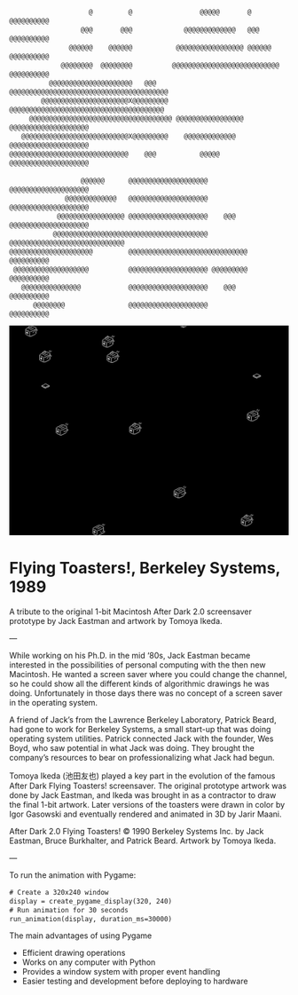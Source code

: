 ```
                    @         @                 @@@@@       @         @@@@@@@@@@
                  @@@       @@@             @@@@@@@@@@@@@   @@@       @@@@@@@@@@
               @@@@@@    @@@@@@           @@@@@@@@@@@@@@@@@ @@@@@@    @@@@@@@@@@
             @@@@@@@@  @@@@@@@@          @@@@@@@@@@@@@@@@@@@@@@@@@@@  @@@@@@@@@@
          @@@@@@@@@@@@@@@@@@@@@   @@@   @@@@@@@@@@@@@@@@@@@@@@@@@@@@@@@@@@@@@@@@
        @@@@@@@@@@@@@@@@@@@@@@X@@@@@@@@@ @@@@@@@@@@@@@@@@@@@@@@@@@@@@@@@@@@@@@@@
     @@@@@@@@@@@@@@@@@@@@@@@@@@@@@@@@@@@@ @@@@@@@@@@@@@@@@@ @@@@@@@@@@@@@@@@@@@@
   @@@@@@@@@@@@@@@@@@@@@@@@@@@X@@@@@@@@@    @@@@@@@@@@@@@   @@@@@@@@@@@@@@@@@@@@
@@@@@@@@@@@@@@@@@@@@@@@@@@@@@@    @@@           @@@@@       @@@@@@@@@@@@@@@@@@@@

                  @@@@@@      @@@@@@@@@@@@@@@@@@@@          @@@@@@@@@@@@@@@@@@@@
              @@@@@@@@@@@@@   @@@@@@@@@@@@@@@@@@@@          @@@@@@@@@@@@@@@@@@@@
            @@@@@@@@@@@@@@@@@ @@@@@@@@@@@@@@@@@@@@    @@@   @@@@@@@@@@@@@@@@@@@@
           @@@@@@@@@@@@@@@@@@@@@@@@@@@@@@@@@@@@@@@ @@@@@@@@@@@@@@@@@@@@@@@@@@@@@
@@@@@@@@@@@@@@@@@@@@@         @@@@@@@@@@@@@@@@@@@@@@@@@@@@@@     @@@@@@@@@@     
 @@@@@@@@@@@@@@@@@@@          @@@@@@@@@@@@@@@@@@@@ @@@@@@@@@     @@@@@@@@@@     
   @@@@@@@@@@@@@@@            @@@@@@@@@@@@@@@@@@@@    @@@        @@@@@@@@@@     
      @@@@@@@@                @@@@@@@@@@@@@@@@@@@@               @@@@@@@@@@     
```
![Flying Toasters! Prototype by Jack Eastman](/src/tomoya-ikeda-after-dark-flying-toasters-prototype.png)

# Flying Toasters!, Berkeley Systems, 1989
A tribute to the original 1-bit Macintosh After Dark 2.0 screensaver prototype by Jack Eastman and artwork by Tomoya Ikeda.

—

While working on his Ph.D. in the mid ‘80s, Jack Eastman became interested in the possibilities of personal computing with the then new Macintosh. He wanted a screen saver where you could change the channel, so he could show all the different kinds of algorithmic drawings he was doing. Unfortunately in those days there was no concept of a screen saver in the operating system.

A friend of Jack’s from the Lawrence Berkeley Laboratory, Patrick Beard, had gone to work for Berkeley Systems, a small start-up that was doing operating system utilities. Patrick connected Jack with the founder, Wes Boyd, who saw potential in what Jack was doing. They brought the company’s resources to bear on professionalizing what Jack had begun.

Tomoya Ikeda (池田友也) played a key part in the evolution of the famous After Dark Flying Toasters! screensaver. The original prototype artwork was done by Jack Eastman, and Ikeda was brought in as a contractor to draw the final 1-bit artwork. Later versions of the toasters were drawn in color by Igor Gasowski and eventually rendered and animated in 3D by Jarir Maani.

After Dark 2.0 Flying Toasters! © 1990 Berkeley Systems Inc. by Jack Eastman, Bruce Burkhalter, and Patrick Beard. Artwork by Tomoya Ikeda.

—

To run the animation with Pygame:

```
# Create a 320x240 window
display = create_pygame_display(320, 240)
# Run animation for 30 seconds
run_animation(display, duration_ms=30000)
```

The main advantages of using Pygame

- Efficient drawing operations
- Works on any computer with Python
- Provides a window system with proper event handling
- Easier testing and development before deploying to hardware
